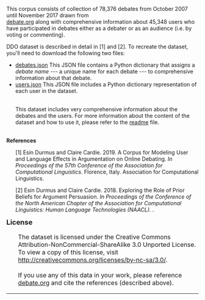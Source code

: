 This corpus consists of collection of 78,376 debates from October 2007 until November 2017 drawn from  
<a href="http://www.debate.org/">debate.org</a> 
along with comprehensive information about 45,348 users who have participated in debates either as a debater or as an 
audience (i.e. by voting or commenting).

DDO dataset is described in detail in [1] and [2].
To recreate the dataset, you'll need to download the
following two files:<br>

<ul>
<li> <a href="debates.json">debates.json</a> This
JSON file contains a Python dictionary that assigns a 
<i>debate name</i> --- a unique name for each debate --- to comprehensive information about that debate.  <br>
<li> <a href="users.json">users.json</a> This JSON file
includes a Python dictionary representation of each user in the dataset.
<br><br>

This dataset includes very comprehensive information about the debates and the users. For more information about the content of the dataset and how to use it, please refer to the <a href="readme.md">readme</a> file.
<br><br>
</ul>

<b>References</b><br>
<ul>
[1]  Esin Durmus and Claire Cardie. 2019. 
A Corpus for Modeling User and Language Effects in Argumentation on Online Debating.
<i>In Proceedings of the
57th Conference of the Association for Computational Linguistics</i>.  
Florence, Italy. Association for Computational Linguistics.  
</ul>
<ul>
[2] Esin Durmus and Claire Cardie. 2018.
Exploring the Role of Prior Beliefs for Argument Persuasion.
<i> In Proceedings of the Conference of the North American Chapter of the Association for Computational Linguistics: Human Language Technologies (NAACL).
</i>. 
</ul>
<font size="4"><b>License</b><br>
<ul>
<font size="3">
The dataset is licensed under the Creative Commons
Attribution-NonCommercial-ShareAlike 3.0 Unported License.  To view a
copy of this license, visit <a href="http://creativecommons.org/licenses/by-nc-sa/3.0/">http://creativecommons.org/licenses/by-nc-sa/3.0/</a>.<br><br>
If you use any of this data in your work, please reference 
<a href="http://www.debate.org/">debate.org</a> and cite the references (described above).
</ul>
<hr> </hr><br>
